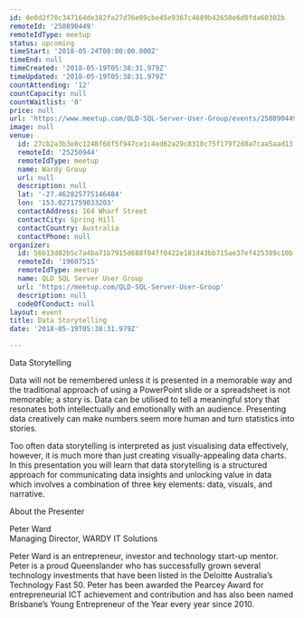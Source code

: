 ```yaml
---
id: 0e0d2f70c347164de382fa27d76e09cbe45e9367c4689b42650e6d0fda60302b
remoteId: '250890449'
remoteIdType: meetup
status: upcoming
timeStart: '2018-05-24T08:00:00.000Z'
timeEnd: null
timeCreated: '2018-05-19T05:38:31.979Z'
timeUpdated: '2018-05-19T05:38:31.979Z'
countAttending: '12'
countCapacity: null
countWaitlist: '0'
price: null
url: 'https://www.meetup.com/QLD-SQL-Server-User-Group/events/250890449/'
image: null
venue:
  id: 27cb2a3b3e8c1248f68f5f947ce1c4ed62a29c8310c75f179f2d8a7caa5aad13
  remoteId: '25250944'
  remoteIdType: meetup
  name: Wardy Group
  url: null
  description: null
  lat: '-27.462825775146484'
  lon: '153.0271759033203'
  contactAddress: 164 Wharf Street
  contactCity: Spring Hill
  contactCountry: Australia
  contactPhone: null
organizer:
  id: 56b13d02b5c7a4ba71b7915d688f04ff0422e181d43bb715ae37ef425389c10b
  remoteId: '19607515'
  remoteIdType: meetup
  name: QLD SQL Server User Group
  url: 'https://meetup.com/QLD-SQL-Server-User-Group'
  description: null
  codeOfConduct: null
layout: event
title: Data Storytelling
date: '2018-05-19T05:38:31.979Z'

---
```

<p>Data Storytelling</p> <p>Data will not be remembered unless it is presented in a memorable way and the traditional approach of using a PowerPoint slide or a spreadsheet is not memorable; a story is. Data can be utilised to tell a meaningful story that resonates both intellectually and emotionally with an audience. Presenting data creatively can make numbers seem more human and turn statistics into stories.</p> <p>Too often data storytelling is interpreted as just visualising data effectively, however, it is much more than just creating visually-appealing data charts. In this presentation you will learn that data storytelling is a structured approach for communicating data insights and unlocking value in data which involves a combination of three key elements: data, visuals, and narrative.</p> <p>About the Presenter</p> <p>Peter Ward<br/>Managing Director, WARDY IT Solutions</p> <p>Peter Ward is an entrepreneur, investor and technology start-up mentor. Peter is a proud Queenslander who has successfully grown several technology investments that have been listed in the Deloitte Australia’s Technology Fast 50. Peter has been awarded the Pearcey Award for entrepreneurial ICT achievement and contribution and has also been named Brisbane’s Young Entrepreneur of the Year every year since 2010.</p>
